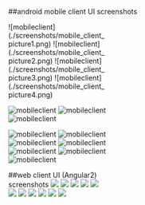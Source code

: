 ##android mobile client UI screenshots
<div style="float:left; width:200px" markdown="1">
![mobileclient](./screenshots/mobile_client_picture1.png)
![mobileclient](./screenshots/mobile_client_picture2.png)
![mobileclient](./screenshots/mobile_client_picture3.png)
![mobileclient](./screenshots/mobile_client_picture4.png)

![mobileclient](./screenshots/mobile_client_picture5.png)
![mobileclient](./screenshots/mobile_client_picture6.png)
![mobileclient](./screenshots/mobile_client_picture7.png)

![mobileclient](./screenshots/mobile_client_picture8.png)
![mobileclient](./screenshots/mobile_client_picture9.png)
![mobileclient](./screenshots/mobile_client_picture10.png)
![mobileclient](./screenshots/mobile_client_picture11.png)
![mobileclient](./screenshots/mobile_client_picture12.png)
![mobileclient](./screenshots/mobile_client_picture13.png)
![mobileclient](./screenshots/mobile_client_picture14.png)


##web client UI (Angular2) screenshots
![](./screenshots/web_client_picture1.png)
![](./screenshots/web_client_picture2.png)
![](./screenshots/web_client_picture3.png)
![](./screenshots/web_client_picture4.png)
![](./screenshots/web_client_picture5.png)
![](./screenshots/web_client_picture6.png)
![](./screenshots/web_client_picture7.png)
![](./screenshots/web_client_picture8.png)
![](./screenshots/web_client_picture9.png)
![](./screenshots/web_client_picture10.png)
![](./screenshots/web_client_picture11.png)